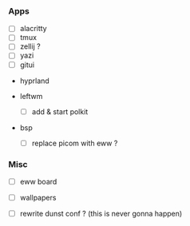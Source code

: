 ### Apps
- [ ] alacritty
- [ ] tmux
- [ ] zellij ?
- [ ] yazi
- [ ] gitui

- hyprland


- leftwm
    - [ ] add & start polkit

- bsp
    - [ ] replace picom with eww ?

### Misc

- [ ] eww board
- [ ] wallpapers

- [ ] rewrite dunst conf ? (this is never gonna happen)

